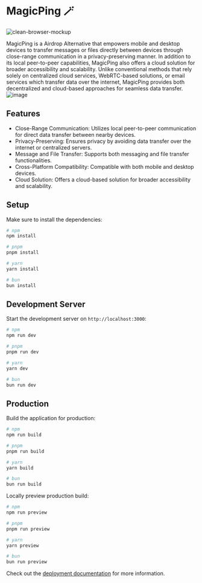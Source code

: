 # MagicPing 🪄
![clean-browser-mockup](https://github.com/floki1250/MagicPing/assets/37814393/c60ca830-1091-403c-82db-ea534f9994a4)



MagicPing is a Airdrop Alternative that empowers mobile and desktop devices to transfer messages or files directly between devices through close-range communication in a privacy-preserving manner. In addition to its local peer-to-peer capabilities, MagicPing also offers a cloud solution for broader accessibility and scalability. Unlike conventional methods that rely solely on centralized cloud services, WebRTC-based solutions, or email services which transfer data over the internet, MagicPing provides both decentralized and cloud-based approaches for seamless data transfer.
![image](https://github.com/floki1250/MagicPing/assets/37814393/2daed488-901e-47bf-a820-1853c1ccf97c)
## Features
- Close-Range Communication: Utilizes local peer-to-peer communication for direct data transfer between nearby devices.
- Privacy-Preserving: Ensures privacy by avoiding data transfer over the internet or centralized servers.
- Message and File Transfer: Supports both messaging and file transfer functionalities.
- Cross-Platform Compatibility: Compatible with both mobile and desktop devices.
- Cloud Solution: Offers a cloud-based solution for broader accessibility and scalability.

## Setup

Make sure to install the dependencies:

```bash
# npm
npm install

# pnpm
pnpm install

# yarn
yarn install

# bun
bun install
```

## Development Server

Start the development server on `http://localhost:3000`:

```bash
# npm
npm run dev

# pnpm
pnpm run dev

# yarn
yarn dev

# bun
bun run dev
```

## Production

Build the application for production:

```bash
# npm
npm run build

# pnpm
pnpm run build

# yarn
yarn build

# bun
bun run build
```

Locally preview production build:

```bash
# npm
npm run preview

# pnpm
pnpm run preview

# yarn
yarn preview

# bun
bun run preview
```

Check out the [deployment documentation](https://nuxt.com/docs/getting-started/deployment) for more information.
